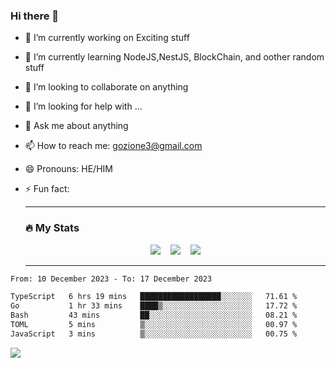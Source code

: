 ### Hi there 👋

<!--
**charlieScript/charlieScript** is a ✨ _special_ ✨ repository because its `README.md` (this file) appears on your GitHub profile.

Here are some ideas to get you started: -->

- 🔭 I’m currently working on Exciting stuff
- 🌱 I’m currently learning NodeJS,NestJS, BlockChain, and oother random stuff
- 👯 I’m looking to collaborate on anything
- 🤔 I’m looking for help with ...
- 💬 Ask me about anything
- 📫 How to reach me: gozione3@gmail.com
- 😄 Pronouns: HE/HIM
- ⚡ Fun fact:


  ---

  ### :fire: My Stats

  <div id="stats" align="center">
  <img src="http://github-readme-streak-stats.herokuapp.com?user=charlieScript&theme=dark&date_format=M%20j%5B%2C%20Y%5D" />&nbsp;&nbsp;&nbsp;
  <img src="https://github-readme-stats.vercel.app/api/top-langs/?username=charlieScript&layout=compact&theme=vision-friendly-dark"/>&nbsp;&nbsp;&nbsp;
  <img src="https://github-readme-stats.vercel.app/api?username=charlieScript&show_icons=true&theme=radical"/>
  </div>

  ---



<!--START_SECTION:waka-->

```txt
From: 10 December 2023 - To: 17 December 2023

TypeScript   6 hrs 19 mins   ██████████████████░░░░░░░   71.61 %
Go           1 hr 33 mins    ████▒░░░░░░░░░░░░░░░░░░░░   17.72 %
Bash         43 mins         ██░░░░░░░░░░░░░░░░░░░░░░░   08.21 %
TOML         5 mins          ▒░░░░░░░░░░░░░░░░░░░░░░░░   00.97 %
JavaScript   3 mins          ▒░░░░░░░░░░░░░░░░░░░░░░░░   00.75 %
```

<!--END_SECTION:waka-->
![](https://komarev.com/ghpvc/?username=charlieScript)

